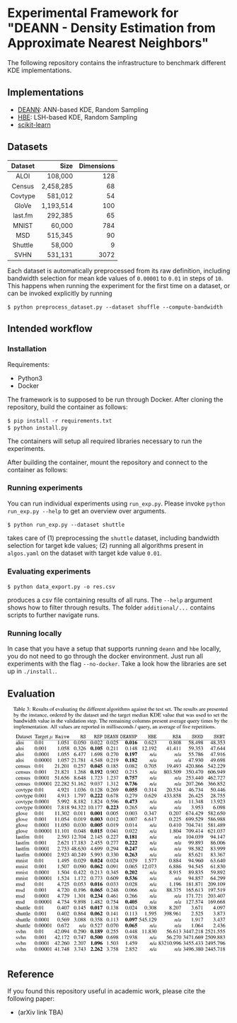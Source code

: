 # Experimental Framework for "DEANN - Density Estimation from Approximate Nearest Neighbors"

The following repository contains the infrastructure to benchmark different KDE implementations.

## Implementations

- [DEANN](https://github.com/mkarppa/deann): ANN-based KDE, Random Sampling
- [HBE](https://github.com/kexinrong/rehashing): LSH-based KDE, Random Sampling
- [scikit-learn](https://scikit-learn.org/stable/modules/generated/sklearn.neighbors.KernelDensity.html#sklearn.neighbors.KernelDensity)

## Datasets

| Dataset | Size | Dimensions | 
|:-------:| ---------: | ---------: | 
| ALOI    |   108,000 | 128 |
| Census  | 2,458,285 | 68  |
| Covtype |   581,012 | 54  |
| GloVe   | 1,193,514 | 100 |
| last.fm |   292,385 | 65  |
| MNIST   |    60,000 | 784 |
| MSD     |   515,345 | 90  |
| Shuttle |    58,000 | 9   |
| SVHN    |   531,131 | 3072  |

Each dataset is automatically preprocessed from its raw definition, including bandwidth selection for mean kde values of `0.00001` to `0.01` in steps of `10`.
This happens when running the experiment for the first time on a dataset, or can be invoked explicitly by running 

```
$ python preprocess_dataset.py --dataset shuffle --compute-bandwidth
```

## Intended workflow

### Installation

Requirements:

- Python3
- Docker

The framework is to supposed to be run through Docker. After cloning the repository, build the container as follows: 

``` 
$ pip install -r requirements.txt
$ python install.py  
```

The containers will setup all required libraries necessary to run the experiments. 

After building the container, mount the repository and connect to the container as follows:


### Running experiments

You can run individual experiments using `run_exp.py`. Please invoke `python run_exp.py --help` to get an overview over arguments. 

```
$ python run_exp.py --dataset shuttle
```

takes care of 
(1) preprocessing the `shuttle` dataset, including bandwidth selection for target kde values;
(2) running all algorithms present in `algos.yaml` on the dataset with target kde value `0.01`. 

### Evaluating experiments

```
$ python data_export.py -o res.csv
```

produces a csv file containing results of all runs. The `--help` argument shows how to filter through results. The folder `additional/...` contains scripts to further navigate runs. 

### Running locally

In case that you have a setup that supports running `deann` and `hbe` locally, you do not need to go through the docker environment. 
Just run all experiments with the flag `--no-docker`. 
Take a look how the libraries are set up in `./install.`.

## Evaluation

![](misc/table.png)



## Reference

If you found this repository useful in academic work, please cite the following paper: 

- (arXiv link TBA)


